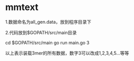# mmtext

1.数据命名为all_gen.data，放到程序目录下

2.代码放到$GOPATH/src/main目录

  cd $GOPATH/src/main
  go run main.go 3

以上表示装载3mer的所有数据，数字3可以改成1,2,3,4,5...等等
